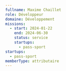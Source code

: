```yaml
---
fullname: Maxime Chaillet
role: Développeur
domaine: Développement
missions:
  - start: 2024-01-22
    end: 2024-06-30
    status: service
    startups:
      - pass-sport
startups:
  - pass-sport
memberType: attributaire
---
```

